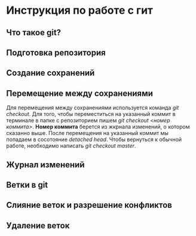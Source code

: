 # Инструкция по работе с гит

## Что такое git?

## Подготовка репозитория

## Создание сохранений

## Перемещение между сохранениями

Для перемещения между сохранениями используется команда *git checkout*. Для того, чтобы переместиться на указанный коммит в терминале в папке с репозиторием пишем *git checkout <номер коммита>*. **Номер коммита** берется из жкрнала изменений, о котором сказанно выше. После перемещения на указанный коммит мы попадаем в сосотояние *detached head*. Чтобы вернуться к обычной работе, необходимо написать *git checkout master*.

## Журнал изменений

## Ветки в git

## Слияние веток и разрешение конфликтов

## Удаление веток
